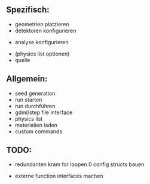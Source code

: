 Spezifisch:
----
 - geometrien platzieren
 - detektoren konfigurieren
 + analyse konfigurieren
 - (physics list optionen)
 - quelle


Allgemein:
----
 - seed generation
 - run starten
 - run durchführen
 - gdml/step file interface
 - physics list
 - materialien laden
 - custom commands


TODO:
----
 + redundanten kram for loopen
 0 config structs bauen
 - externe function interfaces machen
